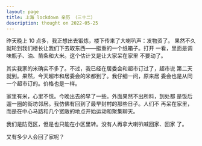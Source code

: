 ```yaml
---
layout: page
title: 上海 lockdown 亲历 （三十二）
description: thought on 2022-05-25
---
```



昨天晚上 10 点多，我正想出去锻炼，楼下传来了大喇叭声：发物资了。
果然不久就轮到我们楼长让我们下去取东西——挺重的一个纸箱子。打开
一看，里面是调味瓶子、油、苗条和大米。这个估计又是让大家呆在家里
不要动了。

其实我家的米确实不多了。不过，我已经在居委会和超市订过了，超市说
第二天就到。果然，今天超市和居委会的米都到了。我仔细一问，原来居
委会也是从同一个超市订的。价格也是一样。

家里有米，心里不慌。今晚出去的早了一些。外面果然不出所料，到处都
是饭后遛一圈的街坊邻居。我仿佛有回到了最早封村的那些日子。人们不
再呆在家里，而是在中心马路和几个宽敞的地点开始运动和聚集聊天。

我们是防范区，但是也只能在小区里转。没有人再拿大喇叭喊回家、回家
了。

又有多少人会回了家呢？